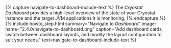 {% capture navigate-to-dashboard-include-text %}
 The <i>Cryostat Dashboard</i> provides a high-level overview of the state of your Cryostat instance and the target JVM applications it is monitoring.
{% endcapture %}
{% include howto_step.html
  summary="Navigate to <i>Dashboard</i>"
  image-name="2.4.0/navigate-to-dashboard.png"
  caption="Add dashboard cards, switch between dashboard layouts, and modify the layout configuration to suit your needs."
  text=navigate-to-dashboard-include-text
%}
